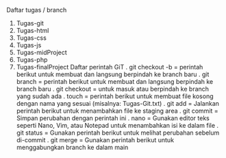 Daftar tugas / branch
1. Tugas-git
2. Tugas-html
3. Tugas-css
4. Tugas-js
5. Tugas-midProject
6. Tugas-php
7. Tugas-finalProject
Daftar perintah GiT
. git checkout -b = perintah berikut untuk membuat dan langsung berpindah ke branch baru
. git branch = perintah berikut untuk membuat dan langsung berpindah ke branch baru
. git checkout = untuk masuk atau berpindah ke branch yang sudah ada
. touch = perintah berikut untuk membuat file kosong dengan nama yang sesuai (misalnya: Tugas-Git.txt)
. git add = Jalankan perintah berikut untuk menambahkan file ke staging area
. git commit = Simpan perubahan dengan perintah ini
. nano = Gunakan editor teks seperti Nano, Vim, atau Notepad untuk menambahkan isi ke dalam file
. git status = Gunakan perintah berikut untuk melihat perubahan sebelum di-commit
. git merge = Gunakan perintah berikut untuk menggabungkan branch ke dalam main

